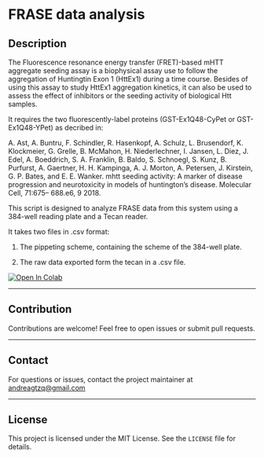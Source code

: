 # FRASE data analysis

## Description

The Fluorescence resonance energy transfer (FRET)-based mHTT aggregate seeding assay is a biophysical assay use to follow the aggregation of Huntingtin Exon 1 (HttEx1) during a time course. Besides of using this assay to study HttEx1 aggregation kinetics, it can also be used to assess the effect of inhibitors or the seeding activity of biological Htt samples.

It requires the two fluorescently-label proteins (GST-Ex1Q48-CyPet or GST-Ex1Q48-YPet) as decribed in:

A. Ast, A. Buntru, F. Schindler, R. Hasenkopf, A. Schulz, L. Brusendorf, K. Klockmeier, G. Grelle, B. McMahon, H. Niederlechner, I. Jansen, L. Diez, J. Edel, A. Boeddrich, S. A. Franklin, B. Baldo, S. Schnoegl, S. Kunz, B. Purfurst, A. Gaertner, H. H. Kampinga, A. J. Morton, A. Petersen, J. Kirstein, G. P. Bates, and E. E. Wanker. mhtt seeding activity: A marker of disease progression and neurotoxicity in models of huntington’s disease. Molecular Cell, 71:675– 688.e6, 9 2018.

This script is designed to analyze FRASE data from this system using a 384-well reading plate and a Tecan reader.

It takes two files in .csv format:

1) The pippeting scheme, containing the scheme of the 384-well plate.

2) The raw data exported form the tecan in a .csv file.

[![Open In Colab](https://colab.research.google.com/assets/colab-badge.svg)](https://colab.research.google.com/github/andreaquezada/frase_dataanalysis/blob/main/Frase_dataAnalysis_v4.ipynb)

---

## Contribution

Contributions are welcome! Feel free to open issues or submit pull requests.

---

## Contact

For questions or issues, contact the project maintainer at andreagtzq@gmail.com

---

## License

This project is licensed under the MIT License. See the `LICENSE` file for details.
